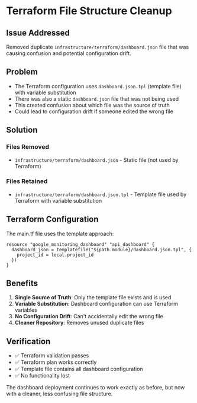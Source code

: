 # Terraform File Structure Cleanup

## Issue Addressed

Removed duplicate `infrastructure/terraform/dashboard.json` file that was causing confusion and potential configuration drift.

## Problem

- The Terraform configuration uses `dashboard.json.tpl` (template file) with variable substitution
- There was also a static `dashboard.json` file that was not being used
- This created confusion about which file was the source of truth
- Could lead to configuration drift if someone edited the wrong file

## Solution

### Files Removed

- `infrastructure/terraform/dashboard.json` - Static file (not used by Terraform)

### Files Retained

- `infrastructure/terraform/dashboard.json.tpl` - Template file used by Terraform with variable substitution

## Terraform Configuration

The main.tf file uses the template approach:

```hcl
resource "google_monitoring_dashboard" "api_dashboard" {
  dashboard_json = templatefile("${path.module}/dashboard.json.tpl", {
    project_id = local.project_id
  })
}
```

## Benefits

1. **Single Source of Truth**: Only the template file exists and is used
1. **Variable Substitution**: Dashboard configuration can use Terraform variables
1. **No Configuration Drift**: Can't accidentally edit the wrong file
1. **Cleaner Repository**: Removes unused duplicate files

## Verification

- ✅ Terraform validation passes
- ✅ Terraform plan works correctly
- ✅ Template file contains all dashboard configuration
- ✅ No functionality lost

The dashboard deployment continues to work exactly as before, but now with a cleaner, less confusing file structure.
